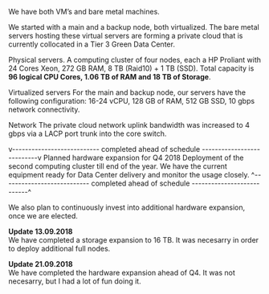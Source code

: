 We have both VM’s and bare metal machines.

We started with a main and a backup node, both virtualized. The bare metal servers hosting these virtual servers are forming a private cloud that is currently collocated in a Tier 3 Green Data Center.

Physical servers.
A computing cluster of four nodes, each a HP Proliant with 24 Cores Xeon, 272 GB RAM, 8 TB (Raid10) + 1 TB (SSD). 
Total capacity is <b>96 logical CPU Cores, 1.06 TB of RAM and 18 TB of Storage</b>.

Virtualized servers
For the main and backup node, our servers have the following configuration:
16-24 vCPU, 128 GB of RAM, 512 GB SSD, 10 gbps network connectivity.

Network
The private cloud network uplink bandwidth was increased to 4 gbps via a LACP port trunk into the core switch.

v--------------------------- completed ahead of schedule ---------------------------v
Planned hardware expansion for Q4 2018
Deployment of the second computing cluster till end of the year. We have the current equipment ready for Data Center delivery and monitor the usage closely. 
^--------------------------- completed ahead of schedule ---------------------------^

We also plan to continuously invest into additional hardware expansion, once we are elected.

<b>Update 13.09.2018</b><br>
We have completed a storage expansion to 16 TB. It was necesarry in order to deploy additional full nodes.

<b>Update 21.09.2018</b><br>
We have completed the hardware expansion ahead of Q4. It was not necesarry, but I had a lot of fun doing it.

